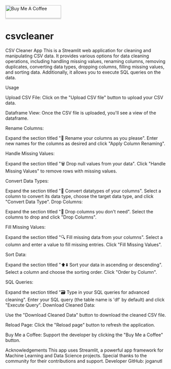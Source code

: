 <a href="https://www.buymeacoffee.com/joganutl" target="_blank"><img src="https://www.buymeacoffee.com/assets/img/custom_images/orange_img.png" alt="Buy Me A Coffee" style="height: 41px !important;width: 174px !important;box-shadow: 0px 3px 2px 0px rgba(190, 190, 190, 0.5) !important;-webkit-box-shadow: 0px 3px 2px 0px rgba(190, 190, 190, 0.5) !important;" ></a>
# csvcleaner
CSV Cleaner App
This is a Streamlit web application for cleaning and manipulating CSV data. It provides various options for data cleaning operations, including handling missing values, renaming columns, removing duplicates, converting data types, dropping columns, filling missing values, and sorting data. Additionally, it allows you to execute SQL queries on the data.

Usage

Upload CSV File: Click on the "Upload CSV file" button to upload your CSV data.

Dataframe View: Once the CSV file is uploaded, you'll see a view of the dataframe.

Rename Columns:

Expand the section titled "🔄 Rename your columns as you please".
Enter new names for the columns as desired and click "Apply Column Renaming".

Handle Missing Values:

Expand the section titled "🗑️ Drop null values from your data".
Click "Handle Missing Values" to remove rows with missing values.

Convert Data Types:

Expand the section titled "🔀 Convert datatypes of your columns".
Select a column to convert its data type, choose the target data type, and click "Convert Data Type".
Drop Columns:

Expand the section titled "🔽 Drop columns you don't need".
Select the columns to drop and click "Drop Columns".

Fill Missing Values:

Expand the section titled "🔍 Fill missing data from your columns".
Select a column and enter a value to fill missing entries. Click "Fill Missing Values".

Sort Data:

Expand the section titled "⬆️⬇️ Sort your data in ascending or descending".
Select a column and choose the sorting order. Click "Order by Column".

SQL Queries:

Expand the section titled "🗃️ Type in your SQL queries for advanced cleaning".
Enter your SQL query (the table name is 'df' by default) and click "Execute Query".
Download Cleaned Data:

Use the "Download Cleaned Data" button to download the cleaned CSV file.

Reload Page:
Click the "Reload page" button to refresh the application.

Buy Me a Coffee:
Support the developer by clicking the "Buy Me a Coffee" button.

Acknowledgements
This app uses Streamlit, a powerful app framework for Machine Learning and Data Science projects.
Special thanks to the community for their contributions and support.
Developer
GitHub: joganutl
